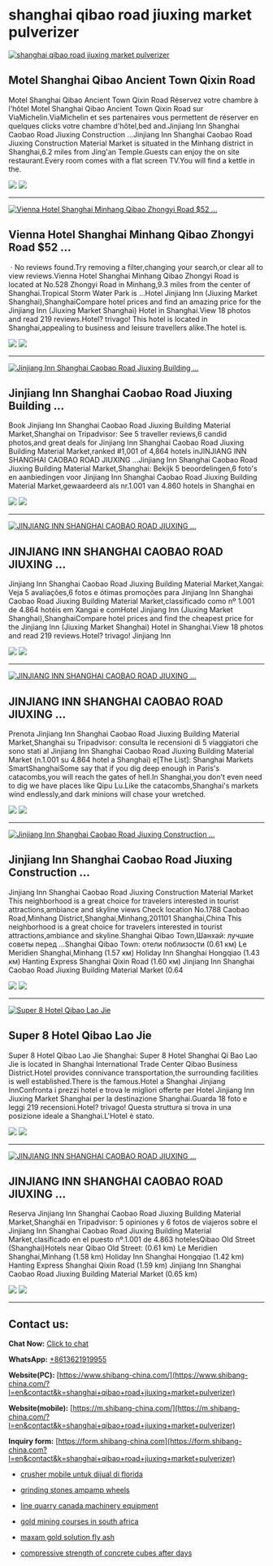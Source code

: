 # shanghai qibao road jiuxing market pulverizer

<a href="https://swt.shibang-china.com/?l=en&img&k=shanghai+qibao+road+jiuxing+market+pulverizer" target="_blank">![shanghai qibao road jiuxing market pulverizer](http://static.shibang-china.com/all-800x300/715.jpg)</a>

## Motel Shanghai Qibao Ancient Town Qixin Road
Motel Shanghai Qibao Ancient Town Qixin Road R&#233;servez votre chambre &#224; l'h&#244;tel Motel Shanghai Qibao Ancient Town Qixin Road sur ViaMichelin.ViaMichelin et ses partenaires vous permettent de r&#233;server en quelques clicks votre chambre d'h&#244;tel,bed and.Jinjiang Inn Shanghai Caobao Road Jiuxing Construction …Jinjiang Inn Shanghai Caobao Road Jiuxing Construction Material Market is situated in the Minhang district in Shanghai,6.2 miles from Jing'an Temple.Guests can enjoy the on site restaurant.Every room comes with a flat screen TV.You will find a kettle in the.


<a href="https://whatsapp.shibangsoft.com/WhatsApp.php" target="_blank" title="WhatsApp">![](http://static.shibang-china.com/icon/whatsapp.png)</a> <a href="https://swt.shibang-china.com/?l=en&icon&k=shanghai+qibao+road+jiuxing+market+pulverizer" target="_blank">![](http://static.shibang-china.com/icon/chat-en.png)</a>

---

<a href="https://swt.shibang-china.com/?l=en&img&k=shanghai+qibao+road+jiuxing+market+pulverizer" target="_blank">![Vienna Hotel Shanghai Minhang Qibao Zhongyi Road $52 …](http://static.shibang-china.com/all-800x300/1181.jpg)</a>

## Vienna Hotel Shanghai Minhang Qibao Zhongyi Road $52 …
&nbsp;&#0183;&#32;No reviews found.Try removing a filter,changing your search,or clear all to view reviews.Vienna Hotel Shanghai Minhang Qibao Zhongyi Road is located at No.528 Zhongyi Road in Minhang,9.3 miles from the center of Shanghai.Tropical Storm Water Park is …Hotel Jinjiang Inn (Jiuxing Market Shanghai),ShanghaiCompare hotel prices and find an amazing price for the Jinjiang Inn (Jiuxing Market Shanghai) Hotel in Shanghai.View 18 photos and read 219 reviews.Hotel? trivago! This hotel is located in Shanghai,appealing to business and leisure travellers alike.The hotel is.


<a href="https://whatsapp.shibangsoft.com/WhatsApp.php" target="_blank" title="WhatsApp">![](http://static.shibang-china.com/icon/whatsapp.png)</a> <a href="https://swt.shibang-china.com/?l=en&icon&k=shanghai+qibao+road+jiuxing+market+pulverizer" target="_blank">![](http://static.shibang-china.com/icon/chat-en.png)</a>

---

<a href="https://swt.shibang-china.com/?l=en&img&k=shanghai+qibao+road+jiuxing+market+pulverizer" target="_blank">![Jinjiang Inn Shanghai Caobao Road Jiuxing Building …](http://static.shibang-china.com/all-800x300/1355.jpg)</a>

## Jinjiang Inn Shanghai Caobao Road Jiuxing Building …
Book Jinjiang Inn Shanghai Caobao Road Jiuxing Building Material Market,Shanghai on Tripadvisor: See 5 traveller reviews,6 candid photos,and great deals for Jinjiang Inn Shanghai Caobao Road Jiuxing Building Material Market,ranked #1,001 of 4,864 hotels inJINJIANG INN SHANGHAI CAOBAO ROAD JIUXING …Jinjiang Inn Shanghai Caobao Road Jiuxing Building Material Market,Shanghai: Bekijk 5 beoordelingen,6 foto's en aanbiedingen voor Jinjiang Inn Shanghai Caobao Road Jiuxing Building Material Market,gewaardeerd als nr.1.001 van 4.860 hotels in Shanghai en


<a href="https://whatsapp.shibangsoft.com/WhatsApp.php" target="_blank" title="WhatsApp">![](http://static.shibang-china.com/icon/whatsapp.png)</a> <a href="https://swt.shibang-china.com/?l=en&icon&k=shanghai+qibao+road+jiuxing+market+pulverizer" target="_blank">![](http://static.shibang-china.com/icon/chat-en.png)</a>

---

<a href="https://swt.shibang-china.com/?l=en&img&k=shanghai+qibao+road+jiuxing+market+pulverizer" target="_blank">![JINJIANG INN SHANGHAI CAOBAO ROAD JIUXING …](http://static.shibang-china.com/all-800x300/1189.jpg)</a>

## JINJIANG INN SHANGHAI CAOBAO ROAD JIUXING …
Jinjiang Inn Shanghai Caobao Road Jiuxing Building Material Market,Xangai: Veja 5 avalia&#231;&#245;es,6 fotos e &#243;timas promo&#231;&#245;es para Jinjiang Inn Shanghai Caobao Road Jiuxing Building Material Market,classificado como n&#186; 1.001 de 4.864 hot&#233;is em Xangai e comHotel Jinjiang Inn (Jiuxing Market Shanghai),ShanghaiCompare hotel prices and find the cheapest price for the Jinjiang Inn (Jiuxing Market Shanghai) Hotel in Shanghai.View 18 photos and read 219 reviews.Hotel? trivago! Jinjiang Inn


<a href="https://whatsapp.shibangsoft.com/WhatsApp.php" target="_blank" title="WhatsApp">![](http://static.shibang-china.com/icon/whatsapp.png)</a> <a href="https://swt.shibang-china.com/?l=en&icon&k=shanghai+qibao+road+jiuxing+market+pulverizer" target="_blank">![](http://static.shibang-china.com/icon/chat-en.png)</a>

---

<a href="https://swt.shibang-china.com/?l=en&img&k=shanghai+qibao+road+jiuxing+market+pulverizer" target="_blank">![JINJIANG INN SHANGHAI CAOBAO ROAD JIUXING …](http://static.shibang-china.com/all-800x300/1186.jpg)</a>

## JINJIANG INN SHANGHAI CAOBAO ROAD JIUXING …
Prenota Jinjiang Inn Shanghai Caobao Road Jiuxing Building Material Market,Shanghai su Tripadvisor: consulta le recensioni di 5 viaggiatori che sono stati al Jinjiang Inn Shanghai Caobao Road Jiuxing Building Material Market (n.1.001 su 4.864 hotel a Shanghai) e[The List]: Shanghai Markets SmartShanghaiSome say that if you dig deep enough in Paris's catacombs,you will reach the gates of hell.In Shanghai,you don't even need to dig we have places like Qipu Lu.Like the catacombs,Shanghai's markets wind endlessly,and dark minions will chase your wretched.


<a href="https://whatsapp.shibangsoft.com/WhatsApp.php" target="_blank" title="WhatsApp">![](http://static.shibang-china.com/icon/whatsapp.png)</a> <a href="https://swt.shibang-china.com/?l=en&icon&k=shanghai+qibao+road+jiuxing+market+pulverizer" target="_blank">![](http://static.shibang-china.com/icon/chat-en.png)</a>

---

<a href="https://swt.shibang-china.com/?l=en&img&k=shanghai+qibao+road+jiuxing+market+pulverizer" target="_blank">![Jinjiang Inn Shanghai Caobao Road Jiuxing Construction …](http://static.shibang-china.com/all-800x300/503.jpg)</a>

## Jinjiang Inn Shanghai Caobao Road Jiuxing Construction …
Jinjiang Inn Shanghai Caobao Road Jiuxing Construction Material Market This neighborhood is a great choice for travelers interested in tourist attractions,ambiance and skyline views Check location No.1788 Caobao Road,Minhang District,Shanghai,Minhang,201101 Shanghai,China This neighborhood is a great choice for travelers interested in tourist attractions,ambiance and skyline.Shanghai Qibao Town,Шанхай: лучшие советы перед …Shanghai Qibao Town: отели поблизости (0.61 км) Le Meridien Shanghai,Minhang (1.57 км) Holiday Inn Shanghai Hongqiao (1.43 км) Hanting Express Shanghai Qixin Road (1.60 км) Jinjiang Inn Shanghai Caobao Road Jiuxing Building Material Market (0.64


<a href="https://whatsapp.shibangsoft.com/WhatsApp.php" target="_blank" title="WhatsApp">![](http://static.shibang-china.com/icon/whatsapp.png)</a> <a href="https://swt.shibang-china.com/?l=en&icon&k=shanghai+qibao+road+jiuxing+market+pulverizer" target="_blank">![](http://static.shibang-china.com/icon/chat-en.png)</a>

---

<a href="https://swt.shibang-china.com/?l=en&img&k=shanghai+qibao+road+jiuxing+market+pulverizer" target="_blank">![Super 8 Hotel Qibao Lao Jie](http://static.shibang-china.com/all-800x300/652.jpg)</a>

## Super 8 Hotel Qibao Lao Jie
Super 8 Hotel Qibao Lao Jie Shanghai: Super 8 Hotel Shanghai Qi Bao Lao Jie is located in Shanghai International Trade Center Qibao Business District.Hotel provides connivance transportation,the surrounding facilities is well established.There is the famous.Hotel a Shanghai Jinjiang InnConfronta i prezzi hotel e trova le migliori offerte per Hotel Jinjiang Inn Jiuxing Market Shanghai per la destinazione Shanghai.Guarda 18 foto e leggi 219 recensioni.Hotel? trivago! Questa struttura si trova in una posizione ideale a Shanghai.L\'Hotel &#232; stato.


<a href="https://whatsapp.shibangsoft.com/WhatsApp.php" target="_blank" title="WhatsApp">![](http://static.shibang-china.com/icon/whatsapp.png)</a> <a href="https://swt.shibang-china.com/?l=en&icon&k=shanghai+qibao+road+jiuxing+market+pulverizer" target="_blank">![](http://static.shibang-china.com/icon/chat-en.png)</a>

---

<a href="https://swt.shibang-china.com/?l=en&img&k=shanghai+qibao+road+jiuxing+market+pulverizer" target="_blank">![JINJIANG INN SHANGHAI CAOBAO ROAD JIUXING …](http://static.shibang-china.com/all-800x300/938.jpg)</a>

## JINJIANG INN SHANGHAI CAOBAO ROAD JIUXING …
Reserva Jinjiang Inn Shanghai Caobao Road Jiuxing Building Material Market,Shangh&#225;i en Tripadvisor: 5 opiniones y 6 fotos de viajeros sobre el Jinjiang Inn Shanghai Caobao Road Jiuxing Building Material Market,clasificado en el puesto n&#186;.1.001 de 4.863 hotelesQibao Old Street (Shanghai)Hotels near Qibao Old Street: (0.61 km) Le Meridien Shanghai,Minhang (1.58 km) Holiday Inn Shanghai Hongqiao (1.42 km) Hanting Express Shanghai Qixin Road (1.59 km) Jinjiang Inn Shanghai Caobao Road Jiuxing Building Material Market (0.65 km)


<a href="https://whatsapp.shibangsoft.com/WhatsApp.php" target="_blank" title="WhatsApp">![](http://static.shibang-china.com/icon/whatsapp.png)</a> <a href="https://swt.shibang-china.com/?l=en&icon&k=shanghai+qibao+road+jiuxing+market+pulverizer" target="_blank">![](http://static.shibang-china.com/icon/chat-en.png)</a>

---
## Contact us:

**Chat Now:** [Click to chat](https://swt.shibang-china.com?l=en&contact&k=shanghai+qibao+road+jiuxing+market+pulverizer)

**WhatsApp:**  [+8613621919955](https://whatsapp.shibangsoft.com/WhatsApp.php)

**Website(PC):** [https://www.shibang-china.com/](https://www.shibang-china.com/?l=en&contact&k=shanghai+qibao+road+jiuxing+market+pulverizer)

**Website(mobile):** [https://m.shibang-china.com/](https://m.shibang-china.com/?l=en&contact&k=shanghai+qibao+road+jiuxing+market+pulverizer)

**Inquiry form:** [https://form.shibang-china.com](https://form.shibang-china.com?l=en&contact&k=shanghai+qibao+road+jiuxing+market+pulverizer)

* [crusher mobile untuk dijual di florida](../140/crusher%20mobile%20untuk%20dijual%20di%20florida.md)

* [grinding stones ampamp wheels](../140/grinding%20stones%20ampamp%20wheels.md)

* [line quarry canada machinery equipment](../131/line%20quarry%20canada%20machinery%20equipment.md)

* [gold mining courses in south africa](../131/gold%20mining%20courses%20in%20south%20africa.md)

* [maxam gold solution fly ash](../132/maxam%20gold%20solution%20fly%20ash.md)

* [compressive strength of concrete cubes after days](../134/compressive%20strength%20of%20concrete%20cubes%20after%20days.md)